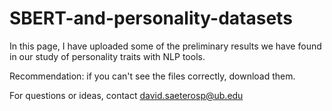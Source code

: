 # SBERT-and-personality-datasets
In this page, I have uploaded some of the preliminary results we have found in our study of personality traits with NLP tools.

Recommendation: if you can't see the files correctly, download them.

For questions or ideas, contact david.saeterosp@ub.edu

